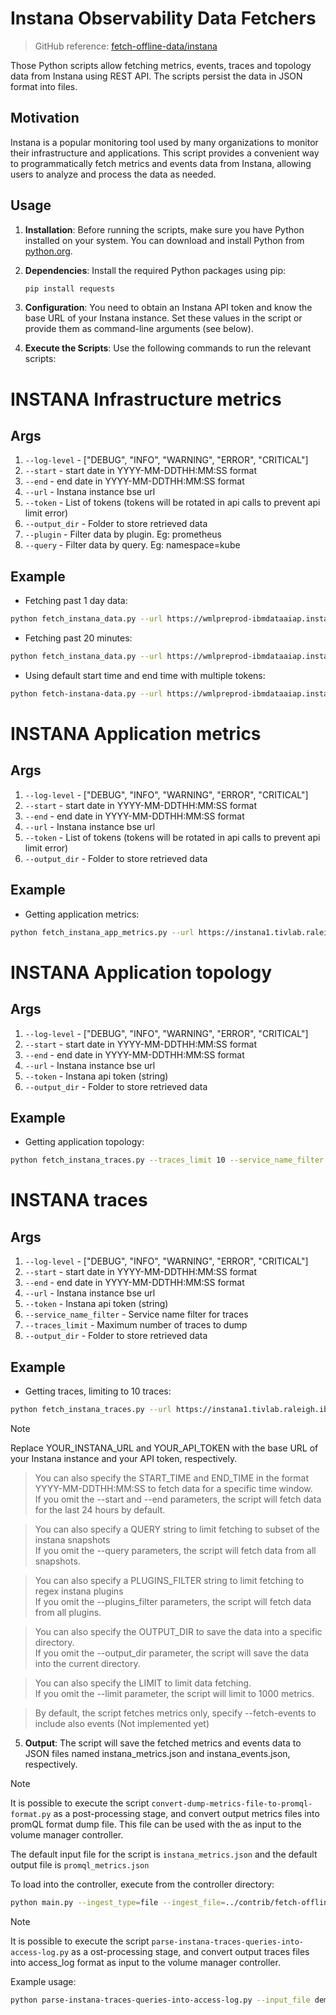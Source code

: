 # Instana Observability Data Fetchers


> GitHub reference: [fetch-offline-data/instana](https://github.com/observ-vol-mgt/observ-vol-mgt/tree/main/contrib/fetch-offline-data/instana) 

Those Python scripts allow fetching metrics, events, traces and topology data from Instana using REST API.
The scripts persist the data in JSON format into files.

## Motivation

Instana is a popular monitoring tool used by many organizations to monitor their infrastructure and applications. This script provides a convenient way to programmatically fetch metrics and events data from Instana, allowing users to analyze and process the data as needed.

## Usage

1. **Installation**: Before running the scripts, make sure you have Python installed on your system. You can download and install Python from [python.org](https://www.python.org/).

2. **Dependencies**: Install the required Python packages using pip:

   ```bash
   pip install requests
   ```
   
3. **Configuration**: You need to obtain an Instana API token and know the base URL of your Instana instance. Set these values in the script or provide them as command-line arguments (see below).
4. **Execute the Scripts**: Use the following commands to run the relevant scripts:

# INSTANA Infrastructure metrics
## Args
1. `--log-level` - ["DEBUG", "INFO", "WARNING", "ERROR", "CRITICAL"]
2. `--start` - start date in YYYY-MM-DDTHH:MM:SS format
3. `--end` - end date in YYYY-MM-DDTHH:MM:SS format
4. `--url` - Instana instance bse url
5. `--token` - List of tokens (tokens will be rotated in api calls to prevent api limit error)
6. `--output_dir` - Folder to store retrieved data
7. `--plugin` - Filter data by plugin. Eg: prometheus
8. `--query` - Filter data by query. Eg: namespace=kube

## Example
* Fetching past 1 day data:
```bash
python fetch_instana_data.py --url https://wmlpreprod-ibmdataaiap.instana.io --token EN6NUPBATJit5SJI_**** --query namespace=watsonx-huggingface --plugin prometheus --start 2024-05-28T00:00:00 --end 2024-05-29T00:00:00 --output_dir data
```
* Fetching past 20 minutes:
```bash
python fetch_instana_data.py --url https://wmlpreprod-ibmdataaiap.instana.io --token EN6NUPBATJit5SJI_**** --query namespace=watsonx-huggingface --plugin prometheus --start 2024-05-28T23:40:00 --end 2024-05-29T00:00:00 --output_dir data
```
* Using default start time and end time with multiple tokens:
```bash
python fetch-instana-data.py --url https://wmlpreprod-ibmdataaiap.instana.io --token EN6NUPBATJit5SJI_**** JSY9IUWvQEapPBZ4yC**** --output_dir data
```

# INSTANA Application metrics
## Args
1. `--log-level` - ["DEBUG", "INFO", "WARNING", "ERROR", "CRITICAL"]
2. `--start` - start date in YYYY-MM-DDTHH:MM:SS format
3. `--end` - end date in YYYY-MM-DDTHH:MM:SS format
4. `--url` - Instana instance bse url
5. `--token` - List of tokens (tokens will be rotated in api calls to prevent api limit error)
6. `--output_dir` - Folder to store retrieved data

## Example
* Getting application metrics:
```bash
python fetch_instana_app_metrics.py --url https://instana1.tivlab.raleigh.ibm.com --token tmdOVgSMS7ucB2r**** y7l5tD1wR9G581LY**** tMd8pw4WS6SdLkx**  --start 2024-07-02T00:00:00 --end 2024-07-03T00:00:00 --output_dir data
```

# INSTANA Application topology
## Args
1. `--log-level` - ["DEBUG", "INFO", "WARNING", "ERROR", "CRITICAL"]
2. `--start` - start date in YYYY-MM-DDTHH:MM:SS format
3. `--end` - end date in YYYY-MM-DDTHH:MM:SS format
4. `--url` - Instana instance bse url
5. `--token` - Instana api token (string)
6. `--output_dir` - Folder to store retrieved data

## Example
* Getting application topology:
```bash
python fetch_instana_traces.py --traces_limit 10 --service_name_filter aggregator --url https://blue-instanaops.instana.io --token $apiToken --output_dir demo-eu
```

# INSTANA traces
## Args
1. `--log-level` - ["DEBUG", "INFO", "WARNING", "ERROR", "CRITICAL"]
2. `--start` - start date in YYYY-MM-DDTHH:MM:SS format
3. `--end` - end date in YYYY-MM-DDTHH:MM:SS format
4. `--url` - Instana instance bse url
5. `--token` - Instana api token (string)
6. `--service_name_filter` - Service name filter for traces
7. `--traces_limit` - Maximum number of traces to dump
8. `--output_dir` - Folder to store retrieved data

## Example
* Getting traces, limiting to 10 traces:
```bash
python fetch_instana_traces.py --url https://instana1.tivlab.raleigh.ibm.com --token y7l5tD1wR9G581LYO**** --traces_limit 10 --output_dir data
```

> [!NOTE]  
> Replace YOUR_INSTANA_URL and YOUR_API_TOKEN with the base URL of your Instana instance and your API token, respectively.
 
> You can also specify the START_TIME and END_TIME in the format YYYY-MM-DDTHH:MM:SS to fetch data for a specific time window.  
> If you omit the --start and --end parameters, the script will fetch data for the last 24 hours by default.

> You can also specify a QUERY string to limit fetching to subset of the instana snapshots  
> If you omit the --query parameters, the script will fetch data from all snapshots.

> You can also specify a PLUGINS_FILTER string to limit fetching to regex instana plugins  
> If you omit the --plugins_filter parameters, the script will fetch data from all plugins.
 
> You can also specify the OUTPUT_DIR to save the data into a specific directory.  
> If you omit the --output_dir parameter, the script will save the data into the current directory.  
 
> You can also specify the LIMIT to limit data fetching.  
> If you omit the --limit parameter, the script will limit to 1000 metrics.
 
> By default, the script fetches metrics only, specify --fetch-events to include also events (Not implemented yet)  

5. **Output**: The script will save the fetched metrics and events data to JSON files named instana_metrics.json and instana_events.json, respectively.

> [!NOTE]  
> It is possible to execute the script `convert-dump-metrics-file-to-promql-format.py` 
> as a post-processing stage, and convert output metrics files into
> promQL format dump file. This file can be used with the 
> as input to the volume manager controller.  
> 
> The default input file for the script is `instana_metrics.json` and the default
> output file is `promql_metrics.json`  
> 
> To load into the controller, execute from the controller directory:

```bash
python main.py --ingest_type=file --ingest_file=../contrib/fetch-offline-data/instana/promql_metrics.json --feature_extraction_type=tsfel --config_generator_type=otel --config_generator_directory=/tmp
```

> [!NOTE]  
> It is possible to execute the script `parse-instana-traces-queries-into-access-log.py`
> as a ost-processing stage, and convert output traces files into
> access_log format as input to the volume manager controller.
> 
> Example usage:
```bash
python parse-instana-traces-queries-into-access-log.py --input_file demo-eu/traces.json --output_dir demo-eu
```
